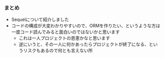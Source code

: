 ### まとめ

* Sequelについて紹介しました
* コードの構成が大変わかりやすいので、ORMを作りたい、というような方は一度コード読んでみると面白いのではないかと思います
  * これは一人プロジェクトの恩恵かなと思います
  * 逆にいうと、その一人に何かあったらプロジェクトが終了になる、というリスクもあるので何とも言えない所

